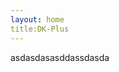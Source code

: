 ```yaml
---
layout: home
title:DK-Plus
---
```


asdasdasasddassdasda
<!-- <Home/> -->

<!-- <script setup lang="ts">
  import Home from '@/theme/template/home.vue'
</script> -->
